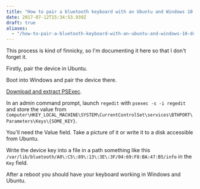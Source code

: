 ```yaml
---
title: "How to pair a bluetooth keyboard with an Ubuntu and Windows 10 dual boot"
date: 2017-07-12T15:34:53.939Z
draft: true
aliases:
  - "/how-to-pair-a-bluetooth-keyboard-with-an-ubuntu-and-windows-10-dual-boot"
---
```

This process is kind of finnicky, so I'm documenting it here so that I don't forget it.

Firstly, pair the device in Ubuntu.

Boot into Windows and pair the device there.

[Download and extract PSExec](https://technet.microsoft.com/en-us/sysinternals/bb897553.aspx).

In an admin command prompt, launch `regedit` with `psexec -s -i regedit` and store the value from `Computer\HKEY_LOCAL_MACHINE\SYSTEM\CurrentControlSet\services\BTHPORT\Parameters\Keys\{SOME_KEY}`.

You'll need the Value field. Take a picture of it or write it to a disk accessible from Ubuntu.

Write the device key into a file in a path something like this `/var/lib/bluetooth/A0\:C5\:89\:13\:3E\:3F/04:69:F8:BA:47:B5/info` in the `Key` field.

After a reboot you should have your keyboard working in Windows and Ubuntu.
